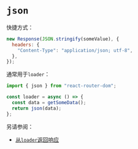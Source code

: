 # `json`

快捷方式：

```jsx
new Response(JSON.stringify(someValue), {
  headers: {
    "Content-Type": "application/json; utf-8",
  },
});
```

通常用于`loader`：

```jsx
import { json } from "react-router-dom";

const loader = async () => {
  const data = getSomeData();
  return json(data);
};
```

另请参阅：

- [从`loader`返回响应](https://baimingxuan.github.io/react-router6-doc/route/loader#returning-responses)